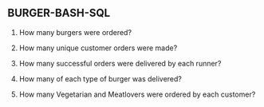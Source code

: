 ## BURGER-BASH-SQL

1. How many burgers were ordered?

2. How many unique customer orders were made?

3. How many successful orders were delivered by each runner?

4. How many of each type of burger was delivered?

5. How many Vegetarian and Meatlovers were ordered by each customer?

